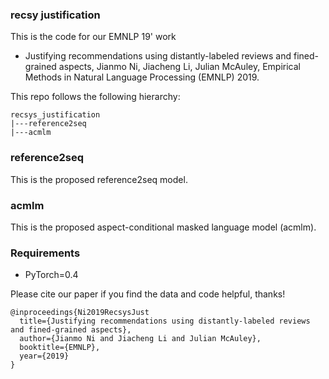 ### recsy justification
This is the code for our EMNLP 19' work
- Justifying recommendations using distantly-labeled reviews and fined-grained aspects, Jianmo Ni, Jiacheng Li, Julian McAuley, Empirical Methods in Natural Language Processing (EMNLP) 2019.

This repo follows the following hierarchy:
```
recsys_justification
|---reference2seq
|---acmlm
```

### reference2seq
This is the proposed reference2seq model.

### acmlm
This is the proposed aspect-conditional masked language model (acmlm).

### Requirements
- PyTorch=0.4

Please cite our paper if you find the data and code helpful, thanks!
```
@inproceedings{Ni2019RecsysJust
  title={Justifying recommendations using distantly-labeled reviews and fined-grained aspects},
  author={Jianmo Ni and Jiacheng Li and Julian McAuley},
  booktitle={EMNLP},
  year={2019}
}
```

